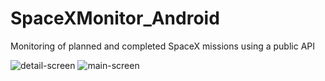 # SpaceXMonitor_Android
Monitoring of planned and completed SpaceX missions using a public API

![detail-screen](https://user-images.githubusercontent.com/102755986/196852359-ba1f3a4c-e3f1-4508-b0c3-736566ee2388.png)
![main-screen](https://user-images.githubusercontent.com/102755986/196852367-d3fbdb0d-4e9e-471f-a921-e354fc5d155b.png)
